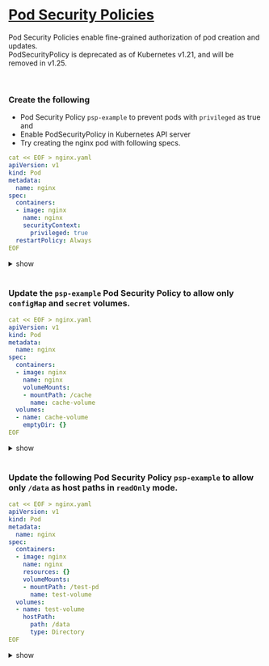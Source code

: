 # [Pod Security Policies](https://kubernetes.io/docs/concepts/policy/pod-security-policy/)

Pod Security Policies enable fine-grained authorization of pod creation and updates.  
PodSecurityPolicy is deprecated as of Kubernetes v1.21, and will be removed in v1.25.

<br />

### Create the following
 - Pod Security Policy `psp-example` to prevent pods with `privileged` as true and 
 - Enable PodSecurityPolicy in Kubernetes API server
 - Try creating the nginx pod with following specs.

```yaml
cat << EOF > nginx.yaml
apiVersion: v1
kind: Pod
metadata:
  name: nginx
spec:
  containers:
  - image: nginx
    name: nginx
    securityContext:
      privileged: true
  restartPolicy: Always
EOF
```

<details><summary>show</summary><p>

#### Create Pod Security Policy

```yaml
cat << EOF > psp.yaml
apiVersion: policy/v1beta1
kind: PodSecurityPolicy
metadata:
  name: psp-example
spec:
  privileged: false
  seLinux:
    rule: RunAsAny
  runAsUser:
    rule: RunAsAny
  supplementalGroups:
    rule: RunAsAny
  fsGroup:
    rule: RunAsAny
EOF

kubectl apply -f psp.yaml
```

#### Pods need to have access to use Pod Security Policies and the Service Account i.e. default needs to have access to the same.

```yaml
cat << EOF > role-psp.yaml
apiVersion: rbac.authorization.k8s.io/v1
kind: ClusterRole
metadata:
  name: role-psp
rules:
- apiGroups: ['policy']
  resources: ['podsecuritypolicies']
  verbs:     ['use']
EOF

kubectl apply -f role-psp.yaml

cat << EOF > role-psp-binding.yaml
apiVersion: rbac.authorization.k8s.io/v1
kind: ClusterRoleBinding
metadata:
  name: role-psp-binding
roleRef:
  kind: ClusterRole
  name: role-psp
  apiGroup: rbac.authorization.k8s.io
subjects:
- kind: ServiceAccount
  name: default
  namespace: default
EOF

kubectl apply -f role-psp-binding.yaml
```

#### Update `/etc/kubernetes/manifests/kube-apiserver.yaml` to enable `PodSecurityPolicy`

```yaml
--enable-admission-plugins=NodeRestriction,PodSecurityPolicy # update the admission plugins
```

#### Verify
```bash
kubectl apply -f nginx.yaml
# Error from server (Forbidden): error when creating "nginx.yaml": pods "nginx" is forbidden: PodSecurityPolicy: unable to admit pod: [spec.volumes[0]: Invalid value: "secret": secret volumes are not allowed to be used spec.containers[0].securityContext.privileged: Invalid value: true: Privileged containers are not allowed]
``` 

</p></details>

<br />

### Update the `psp-example` Pod Security Policy to allow only `configMap` and `secret` volumes.

```yaml
cat << EOF > nginx.yaml
apiVersion: v1
kind: Pod
metadata:
  name: nginx
spec:
  containers:
  - image: nginx
    name: nginx
    volumeMounts:
    - mountPath: /cache
      name: cache-volume
  volumes:
  - name: cache-volume
    emptyDir: {}
EOF
```

<details><summary>show</summary><p>

```yaml
cat << EOF > psp.yaml
apiVersion: policy/v1beta1
kind: PodSecurityPolicy
metadata:
  name: psp-example
spec:
  privileged: false
  seLinux:
    rule: RunAsAny
  runAsUser:
    rule: RunAsAny
  supplementalGroups:
    rule: RunAsAny
  fsGroup:
    rule: RunAsAny
  volumes: # add the volumes
    - 'configMap'
    - 'secret'
EOF

kubectl apply -f psp.yaml
```

#### Verify

```bash
kubectl apply -f nginx.yaml
# Error from server (Forbidden): error when creating "nginx.yaml": pods "nginx" is forbidden: PodSecurityPolicy: unable to admit pod: [spec.volumes[0]: Invalid value: "emptyDir": emptyDir volumes are not allowed to be used]

# NOTE : If the pod is created check for other psp which allows the creation and delete the same.
``` 

</p></details>

<br />

### Update the following Pod Security Policy `psp-example` to allow only `/data` as host paths in `readOnly` mode. 

```yaml
cat << EOF > nginx.yaml
apiVersion: v1
kind: Pod
metadata:
  name: nginx
spec:
  containers:
  - image: nginx
    name: nginx
    resources: {}
    volumeMounts:
    - mountPath: /test-pd
      name: test-volume
  volumes:
  - name: test-volume
    hostPath:
      path: /data
      type: Directory
EOF
```

<details><summary>show</summary><p>

```yaml
cat << EOF > psp.yaml
apiVersion: policy/v1beta1
kind: PodSecurityPolicy
metadata:
  name: psp-example
spec:
  privileged: false
  seLinux:
    rule: RunAsAny
  runAsUser:
    rule: RunAsAny
  supplementalGroups:
    rule: RunAsAny
  fsGroup:
    rule: RunAsAny
  volumes:
    - 'configMap'
    - 'secret'
    - 'hostPath'
  allowedHostPaths: # add the allowed host paths
    - pathPrefix: "/data"
      readOnly: true
EOF

kubectl apply -f psp.yaml
```

#### Verify

```bash
kubectl apply -f nginx.yaml
# Error from server (Forbidden): error when creating "nginx.yaml": pods "nginx" is forbidden: PodSecurityPolicy: unable to admit pod: [spec.containers[0].volumeMounts[0].readOnly: Invalid value: false: must be read-only]
``` 

```yaml
cat << EOF > nginx.yaml
apiVersion: v1
kind: Pod
metadata:
  name: nginx
spec:
  containers:
  - image: nginx
    name: nginx
    resources: {}
    volumeMounts:
    - mountPath: /test-pd
      name: test-volume
      readOnly: true # add this
  volumes:
  - name: test-volume
    hostPath:
      path: /data
      type: Directory
EOF
```

#### Verify

```bash
kubectl apply -f nginx.yaml
# pod/nginx created
``` 

</p></details>